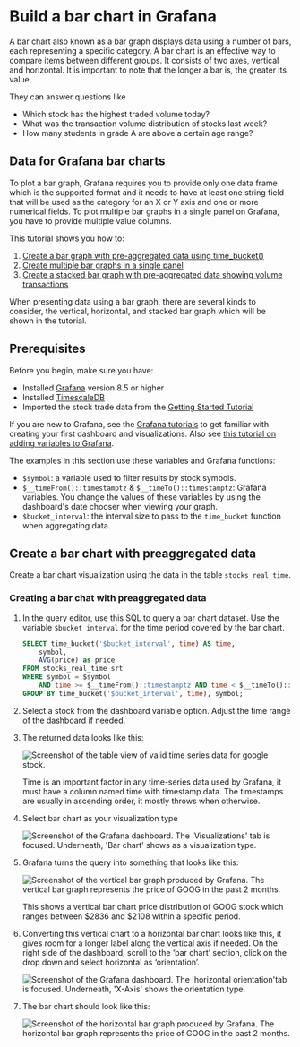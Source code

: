 # Build a bar chart in Grafana

A bar chart also known as a bar graph displays data using a number of bars, each representing a specific category. A bar chart is an effective way to compare items between different groups. It consists of two axes, vertical and horizontal. It is important to note that the longer a bar is, the greater its value.

They can answer questions like

* Which stock has the highest traded volume today?
* What was the transaction volume distribution of stocks last week?
* How many students in grade A are above a certain age range?

## Data for Grafana bar charts
To plot a bar graph, Grafana requires you to provide only one data frame which is the supported format and it needs to have at least one string field that will be used as the category for an X or Y axis and one or more numerical fields. To plot multiple bar graphs in a single panel on Grafana, you have to provide multiple value columns.

This tutorial shows you how to:
1. [Create a bar graph with pre-aggregated data using time_bucket()](#create-a-bar-chart-with-preaggregated-data)
2. [Create multiple bar graphs in a single panel](#create-multiple-bar-chart)
3. [Create a stacked bar graph with pre-aggregated data showing volume transactions](#create-stacked-bar-chart) 

When presenting data using a bar graph, there are several kinds to consider, the vertical, horizontal, and stacked bar graph which will be shown in the tutorial. 

## Prerequisites

Before you begin, make sure you have:

* Installed [Grafana][install-grafana] version&nbsp;8.5 or higher
* Installed [TimescaleDB][install-timescale]
* Imported the stock trade data from the [Getting Started Tutorial][gsg-data]

If you are new to Grafana, see the [Grafana tutorials][grafana-tutorials]
to get familiar with creating your first dashboard and visualizations. Also
see [this tutorial on adding variables to Grafana][variables-tutorial].

The examples in this section use these variables and Grafana functions:
* `$symbol`: a variable used to filter results by stock symbols.
* `$__timeFrom()::timestamptz` & `$__timeTo()::timestamptz`:
  Grafana variables. You change the values of these variables by
  using the dashboard's date chooser when viewing your graph.
* `$bucket_interval`: the interval size to pass to the `time_bucket`
  function when aggregating data.

## Create a bar chart with preaggregated data 
Create a bar chart visualization using the data in the table `stocks_real_time`.

<procedure>

### Creating a bar chat with preaggregated data

  1. In the query editor, use this SQL to query a bar chart dataset. Use the variable `$bucket interval`
        for the time period covered by the bar chart.
        ```sql
        SELECT time_bucket('$bucket_interval', time) AS time,
            symbol,
            AVG(price) as price
        FROM stocks_real_time srt
        WHERE symbol = $symbol
            AND time >= $__timeFrom()::timestamptz AND time < $__timeTo()::timestamptz
        GROUP BY time_bucket('$bucket_interval', time), symbol;
        ```

  1. Select a stock from the dashboard variable option. 
       Adjust the time range of the dashboard if needed.

  1. The returned data looks like this:
        
        <img class="main-content__illustration" src="https://s3.amazonaws.com/assets.timescale.com/docs/images/tutorials/visualizations/barchart/Tabledataforgoogle.png" alt="Screenshot of the table view of valid time series data for google stock."/>
        
        Time is an important factor in any time-series data used by Grafana, it must have a column named time with timestamp data. The timestamps are usually in ascending order, it mostly throws when otherwise.
    
  1. Select bar chart as your visualization type
       
        <img class="main-content__illustration" src="https://s3.amazonaws.com/assets.timescale.com/docs/images/tutorials/visualizations/barchart/barchartvisualisation.png" alt="Screenshot of the Grafana dashboard. The 'Visualizations' tab is focused. Underneath, 'Bar chart' shows as a visualization type."/>
    
  1. Grafana turns the query into something that looks like this:
        
        <img class="main-content__illustration" src="https://s3.amazonaws.com/assets.timescale.com/docs/images/tutorials/visualizations/barchart/googlebarchart.png" alt="Screenshot of the vertical bar graph produced by Grafana. The vertical bar graph represents the price of GOOG in the past 2 months."/>
        
        This shows a vertical bar chart price distribution of GOOG stock which ranges between $2836 and $2108 within a specific period.
    
  1. Converting this vertical chart to a horizontal bar chart looks like this, it gives room for a
       longer label along the vertical axis if needed. On the right side of the dashboard, scroll to the ‘bar chart’ section, click on the drop down and select horizontal as ‘orientation’.
        
        <img class="main-content__illustration" src="https://s3.amazonaws.com/assets.timescale.com/docs/images/tutorials/visualizations/barchart/horizontalbarchart.png" alt="Screenshot of the Grafana dashboard. The 'horizontal orientation'tab is focused. Underneath, 'X-Axis' shows the orientation type."/>
    
  1. The bar chart should look like this:
        
        <img class="main-content__illustration" src="https://s3.amazonaws.com/assets.timescale.com/docs/images/tutorials/visualizations/barchart/googlebarchart.png" alt="Screenshot of the horizontal bar graph produced by Grafana. The horizontal bar graph represents the price of GOOG in the past 2 months."/>

</procedure>
        
[install-grafana]: https://grafana.com/get/
[install-timescale]: /install/:currentVersion:/
[gsg-data]: /getting-started/:currentVersion:/add-data/
[grafana-tutorials]: /timescaledb/:currentVersion:/tutorials/grafana/
[variables-tutorial]: https://youtu.be/Fq9xsvHPsSQ      
